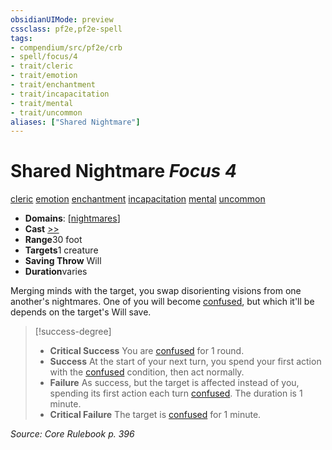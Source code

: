 ```yaml
---
obsidianUIMode: preview
cssclass: pf2e,pf2e-spell
tags:
- compendium/src/pf2e/crb
- spell/focus/4
- trait/cleric
- trait/emotion
- trait/enchantment
- trait/incapacitation
- trait/mental
- trait/uncommon
aliases: ["Shared Nightmare"]
---
```

# Shared Nightmare *Focus 4*   
[cleric](/rules/traits/cleric.md)  [emotion](/rules/traits/emotion.md)  [enchantment](/rules/traits/enchantment.md)  [incapacitation](/rules/traits/incapacitation.md)  [mental](/rules/traits/mental.md)  [uncommon](/rules/traits/uncommon.md)  

- **Domains**: [[nightmares](/compendium/setting/domains.md#Nightmares)]
- **Cast** [>>](/rules/core-rulebook/chapter-9-playing-the-game.md#Actions "Two-Action") 
- **Range**30 foot
- **Targets**1 creature
- **Saving Throw** Will
- **Duration**varies

Merging minds with the target, you swap disorienting visions from one another's nightmares. One of you will become [confused](/rules/conditions.md#Confused), but which it'll be depends on the target's Will save.

> [!success-degree] 
> - **Critical Success** You are [confused](/rules/conditions.md#Confused) for 1 round.
> - **Success** At the start of your next turn, you spend your first action with the [confused](/rules/conditions.md#Confused) condition, then act normally.
> - **Failure** As success, but the target is affected instead of you, spending its first action each turn [confused](/rules/conditions.md#Confused). The duration is 1 minute.
> - **Critical Failure** The target is [confused](/rules/conditions.md#Confused) for 1 minute.

*Source: Core Rulebook p. 396*